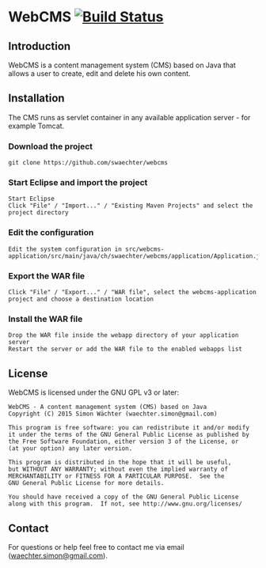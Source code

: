 # WebCMS [![Build Status](https://travis-ci.org/swaechter/webcms.svg)](https://travis-ci.org/swaechter/webcms)

## Introduction

WebCMS is a content management system (CMS) based on Java that allows a user to create, edit and delete his own content.

## Installation

The CMS runs as servlet container in any available application server - for example Tomcat.

### Download the project

	git clone https://github.com/swaechter/webcms

### Start Eclipse and import the project

	Start Eclipse
	Click "File" / "Import..." / "Existing Maven Projects" and select the project directory

### Edit the configuration

	Edit the system configuration in src/webcms-application/src/main/java/ch/swaechter/webcms/application/Application.java

### Export the WAR file

	Click "File" / "Export..." / "WAR file", select the webcms-application project and choose a destination location

### Install the WAR file

	Drop the WAR file inside the webapp directory of your application server
	Restart the server or add the WAR file to the enabled webapps list

## License

WebCMS is licensed under the GNU GPL v3 or later:

	WebCMS - A content management system (CMS) based on Java
	Copyright (C) 2015 Simon Wächter (waechter.simon@gmail.com)
	
	This program is free software: you can redistribute it and/or modify
	it under the terms of the GNU General Public License as published by
	the Free Software Foundation, either version 3 of the License, or
	(at your option) any later version.
	
	This program is distributed in the hope that it will be useful,
	but WITHOUT ANY WARRANTY; without even the implied warranty of
	MERCHANTABILITY or FITNESS FOR A PARTICULAR PURPOSE.  See the
	GNU General Public License for more details.
	
	You should have received a copy of the GNU General Public License
	along with this program.  If not, see http://www.gnu.org/licenses/

## Contact

For questions or help feel free to contact me via email (waechter.simon@gmail.com).
